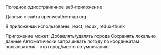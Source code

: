 Погодное одностраничное веб-приложение

Данные с сайта openweathermap.org

В приложении использованы: react, redux, redux-thunk

Приложение может:
Добавлять/удалять города
Сохранять локально данные
Автоматически запрашивать погоду по координатам пользователя - это город/место по умолчанию.
